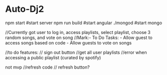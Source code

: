 # Auto-Dj2


npm start #start server
npm run build #start angular
./mongod #start mongo

//Currently got user to log in, access playlists, select playlist, choose 3 random songs, and vote on song
//Mark:- To Do Tasks:
    - Allow guest to access songs based on code
    - Allow guests to vote on songs


//to do features:
// sign out button
//get all user playlists
//error when accessing a public playlist (curated by spotify)

not mvp
//refresh code
// refresh button? 